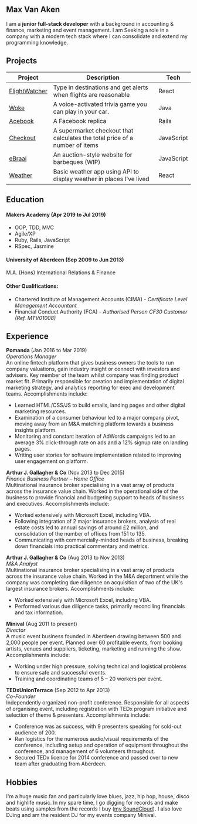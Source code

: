 ## Max Van Aken

I am a **junior full-stack developer** with a background in accounting & finance, marketing and event management. I am Seeking a role in a company with a modern tech stack where I can consolidate and extend my programming knowledge.

## Projects

|Project   |Description   |Tech   |
|---|---|---|
|[FlightWatcher](https://github.com/mondongos/flightwatcher)   |Type in destinations and get alerts when flights are reasonable |React    |
|[Woke](https://github.com/mondongos/woke-platypus)   |A voice-activated trivia game you can play in your car. |Java    |
|[Acebook](https://github.com/mondongos/acebook-rails-amoeba-boyz)   |A Facebook replica   |Rails |
|[Checkout](https://github.com/mondongos/checkout-exercise)  |A supermarket checkout that calculates the total price of a number of items   |JavaScript   |
|[eBraai](https://github.com/mondongos/eBraai)  |An auction-style website for barbeques (WIP)   |JavaScript   |
|[Weather](https://github.com/mondongos/weather-app)  |Basic weather app using API to display weather in places I've lived    |React   |

## Education

#### Makers Academy (Apr 2019 to Jul 2019)

- OOP, TDD, MVC
- Agile/XP
- Ruby, Rails, JavaScript
- RSpec, Jasmine

#### University of Aberdeen (Sep 2009 to Jun 2013)

M.A. (Hons) International Relations & Finance

#### Other Qualifications:

- Chartered Institute of Management Accounts (CIMA) - *Certificate Level Management Accountant*
- Financial Conduct Authority (FCA) - *Authorised Person CF30 Customer (Ref. MTV01008)*

## Experience

**Pomanda** (Jan 2016 to Mar 2019)    
*Operations Manager* <br>
An online fintech platform that gives business owners the tools to run company valuations, gain industry insight or connect with investors and advisers. Key member of the team whilst company was finding product market fit. Primarily responsible for creation and implementation of digital marketing strategy, and analytics reporting for exec and development teams. Accomplishments include:  
- Learned HTML/CSS/JS to build emails, landing pages and other digital marketing resources. 
- Examination of a consumer behaviour led to a major company pivot, moving away from an M&A matching platform towards a business insights platform. 
- Monitoring and constant iteration of AdWords campaigns led to an average 3% click-through rate on ads and a 12% signup rate on landing pages.  
- Writing user stories for software implementation related to improving user engagement on platform.

**Arthur J. Gallagher & Co** (Nov 2013 to Dec 2015) <br>
*Finance Business Partner – Home Office*   
Multinational insurance broker specialising in a vast array of products across the insurance value chain. Worked in the operational side of the business to provide financial and budgeting support to heads of business and executives. Accomplishments include:
- Worked extensively with Microsoft Excel, including VBA.
- Following integration of 2 major insurance brokers, analysis of real estate costs led to annual savings of around £2 million, and consolidation of the number of offices from 151 to 135. 
- Communicating with commercially-minded heads of business, breaking down financials into practical commentary and metrics. 

**Arthur J. Gallagher & Co** (Aug 2013 to Nov 2013) <br>
*M&A Analyst*   
Multinational insurance broker specialising in a vast array of products across the insurance value chain. Worked in the M&A department while the company was completing due diligence on acquisition of two of the UK's largest insurance brokers. Accomplishments include:
- Worked extensively with Microsoft Excel, including VBA.
- Performed various due diligence tasks, primarily reconciling financials and tax information. 

**Minival** (Aug 2011 to present)   
*Director*   
A music event business founded in Aberdeen drawing between 500 and 2,000 people per event. Planned over 60 profitable events, from booking artists, venues and suppliers, ticketing, marketing and running the show. Accomplishments include: 
- Working under high pressure, solving technical and logistical problems to ensure safe and successful events.
- Training and coordinating teams of 5 – 20 workers per event. 

**TEDxUnionTerrace** (Sep 2012 to Apr 2013)  
*Co-Founder*   
Independently organized non-profit conference. Responsible for all aspects of organising event, including registration with TEDx program initiative and selection of theme & presenters. Accomplishments include:
- Conference was as success, with 9 presenters speaking for sold-out audience of 200.   
- Ran logistics for the numerous audio/visual requirements of the conference, including setup and operation of equipment throughout the conference, and management of 6 volunteers throughout.
- Secured TEDx licence for 2014 conference and passed over to new team after graduating from Aberdeen. 


## Hobbies

I'm a huge music fan and particularly love blues, jazz, hip hop, house, disco and highlife music. In my spare time, I go digging for records and make beats using samples from the records I buy ([my SoundCloud](https://soundcloud.com/maxvanaken)). I also love DJing and am the resident DJ for my events company Minival.
